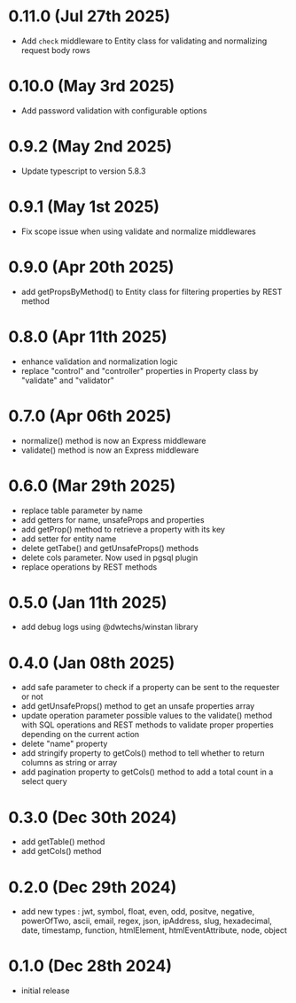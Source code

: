 # 0.11.0 (Jul 27th 2025)

- Add `check` middleware to Entity class for validating and normalizing request body rows

# 0.10.0 (May 3rd 2025)

- Add password validation with configurable options

# 0.9.2 (May 2nd 2025)

- Update typescript to version 5.8.3

# 0.9.1 (May 1st 2025)

- Fix scope issue when using validate and normalize middlewares

# 0.9.0 (Apr 20th 2025)

- add getPropsByMethod() to Entity class for filtering properties by REST method

# 0.8.0 (Apr 11th 2025)

- enhance validation and normalization logic
- replace "control" and "controller" properties in Property class by "validate" and "validator"

# 0.7.0 (Apr 06th 2025)

- normalize() method is now an Express middleware
- validate() method is now an Express middleware

# 0.6.0 (Mar 29th 2025)

- replace table parameter by name
- add getters for name, unsafeProps and properties
- add getProp() method to retrieve a property with its key
- add setter for entity name
- delete getTabe() and getUnsafeProps() methods
- delete cols parameter. Now used in pgsql plugin
- replace operations by REST methods

# 0.5.0 (Jan 11th 2025)

- add debug logs using @dwtechs/winstan library

# 0.4.0 (Jan 08th 2025)

- add safe parameter to check if a property can be sent to the requester or not
- add getUnsafeProps() method to get an unsafe properties array
- update operation parameter possible values to the validate() method with SQL operations and REST methods to validate proper properties depending on the current action 
- delete "name" property
- add stringify property to getCols() method to tell whether to return columns as string or array
- add pagination property to getCols() method to add a total count in a select query

# 0.3.0 (Dec 30th 2024)

- add getTable() method
- add getCols() method

# 0.2.0 (Dec 29th 2024)

- add new types : 
    jwt, 
    symbol, 
    float,
    even,
    odd,
    positve,
    negative,
    powerOfTwo,
    ascii,
    email,
    regex,
    json,
    ipAddress,
    slug,
    hexadecimal,
    date,
    timestamp,
    function,
    htmlElement,
    htmlEventAttribute,
    node,
    object

# 0.1.0 (Dec 28th 2024)

- initial release
